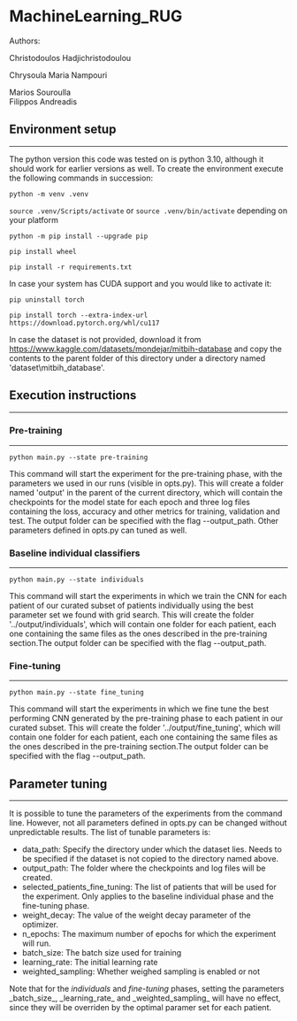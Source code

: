<h1 id="machinelearning_rug">MachineLearning_RUG</h1>
Authors:  

Christodoulos Hadjichristodoulou  

Chrysoula Maria Nampouri  

Marios Souroulla  
Filippos Andreadis  

<h2 id="environment-setup">Environment setup</h2>
<hr>
<p>The python version this code was tested on is python 3.10, although it should work for earlier versions as well. To create the environment execute the following commands in succession:</p>
<p><code>python -m venv .venv</code></p>
<p><code>source .venv/Scripts/activate</code> or <code>source .venv/bin/activate</code> depending on your platform</p>
<p><code>python -m pip install --upgrade pip</code></p>
<p><code>pip install wheel</code></p>
<p><code>pip install -r requirements.txt</code></p>
<p>In case your system has CUDA support and you would like to activate it:</p>
<p><code>pip uninstall torch</code></p>
<p><code>pip install torch --extra-index-url https://download.pytorch.org/whl/cu117</code></p>
<p>In case the dataset is not provided, download it from <a href="https://www.kaggle.com/datasets/mondejar/mitbih-database">https://www.kaggle.com/datasets/mondejar/mitbih-database</a> and copy the contents to the parent folder of this directory under a directory named &#39;dataset\mitbih_database&#39;.</p>
<h2 id="execution-instructions">Execution instructions</h2>
<hr>
<h3 id="pre-training">Pre-training</h3>
<hr>
<p><code>python main.py --state pre-training</code></p>
<p>This command will start the experiment for the pre-training phase, with the parameters we used in our runs (visible in opts.py). This will create a folder named &#39;output&#39; in the parent of the current directory, which will contain the checkpoints for the model state for each epoch and three log files containing the loss, accuracy and other metrics for training, validation and test. The output folder can be specified with the flag --output_path. Other parameters defined in opts.py can tuned as well.</p>
<h3 id="baseline-individual-classifiers">Baseline individual classifiers</h3>
<hr>
<p><code>python main.py --state individuals</code></p>
<p>This command will start the experiments in which we train the CNN for each patient of our curated subset of patients individually using the best parameter set we found with grid search. This will create the folder &#39;../output/individuals&#39;, which will contain one folder for each patient, each one containing the same files as the ones described in the pre-training section.The output folder can be specified with the flag --output_path.</p>
<h3 id="fine-tuning">Fine-tuning</h3>
<hr>
<p><code>python main.py --state fine_tuning</code></p>
<p>This command will start the experiments in which we fine tune the best performing CNN generated by the pre-training phase to each patient in our curated subset. This will create the folder &#39;../output/fine_tuning&#39;, which will contain one folder for each patient, each one containing the same files as the ones described in the pre-training section.The output folder can be specified with the flag --output_path.</p>
<h2 id="parameter-tuning">Parameter tuning</h2>
<hr>
<p>It is possible to tune the parameters of the experiments from the command line. However, not all parameters defined in opts.py can be changed without unpredictable results. The list of tunable parameters is:</p>
<ul>
<li>data_path: Specify the directory under which the dataset lies. Needs to be specified if the dataset is not copied to the directory named above.</li>
<li>output_path: The folder where the checkpoints and log files will be created.</li>
<li>selected_patients_fine_tuning: The list of patients that will be used for the experiment. Only applies to the baseline individual phase and the fine-tuning phase.</li>
<li>weight_decay: The value of the weight decay parameter of the optimizer.</li>
<li>n_epochs: The maximum number of epochs for which the experiment will run.</li>
<li>batch_size: The batch size used for training</li>
<li>learning_rate: The initial learning rate</li>
<li>weighted_sampling: Whether weighed sampling is enabled or not</li>
</ul>
<p>Note that for the <em>individuals</em> and <em>fine-tuning</em> phases, setting the parameters _batch_size_, _learning_rate_ and _weighted_sampling_ will have no effect, since they will be overriden by the optimal paramer set for each patient.</p>
